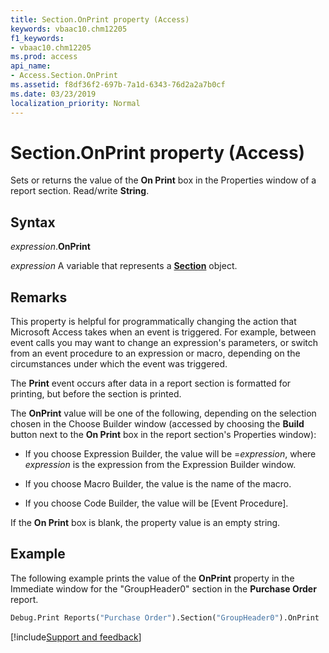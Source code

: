 ```yaml
---
title: Section.OnPrint property (Access)
keywords: vbaac10.chm12205
f1_keywords:
- vbaac10.chm12205
ms.prod: access
api_name:
- Access.Section.OnPrint
ms.assetid: f8df36f2-697b-7a1d-6343-76d2a2a7b0cf
ms.date: 03/23/2019
localization_priority: Normal
---
```



# Section.OnPrint property (Access)

Sets or returns the value of the **On Print** box in the Properties window of a report section. Read/write **String**.


## Syntax

_expression_.**OnPrint**

_expression_ A variable that represents a **[Section](Access.Section.md)** object.


## Remarks

This property is helpful for programmatically changing the action that Microsoft Access takes when an event is triggered. For example, between event calls you may want to change an expression's parameters, or switch from an event procedure to an expression or macro, depending on the circumstances under which the event was triggered. 

The **Print** event occurs after data in a report section is formatted for printing, but before the section is printed.

The **OnPrint** value will be one of the following, depending on the selection chosen in the Choose Builder window (accessed by choosing the **Build** button next to the **On Print** box in the report section's Properties window):

- If you choose Expression Builder, the value will be =_expression_, where _expression_ is the expression from the Expression Builder window.
    
- If you choose Macro Builder, the value is the name of the macro. 
    
- If you choose Code Builder, the value will be [Event Procedure]. 
    
If the **On Print** box is blank, the property value is an empty string.


## Example

The following example prints the value of the **OnPrint** property in the Immediate window for the "GroupHeader0" section in the **Purchase Order** report.

```vb
Debug.Print Reports("Purchase Order").Section("GroupHeader0").OnPrint
```




[!include[Support and feedback](~/includes/feedback-boilerplate.md)]